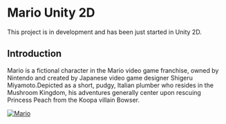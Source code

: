 # Mario Unity 2D

This project is in development and has been just started in Unity 2D.

## Introduction
Mario is a fictional character in the Mario video game franchise, owned by Nintendo and created by Japanese video game designer Shigeru Miyamoto.Depicted as a short, pudgy, Italian plumber who resides in the Mushroom Kingdom, his adventures generally center upon rescuing Princess Peach from the Koopa villain Bowser.

[![Mario](https://media.giphy.com/media/13gGJvO5Hplzry/giphy.gif)](https://media.giphy.com/media/13gGJvO5Hplzry/giphy.gif)